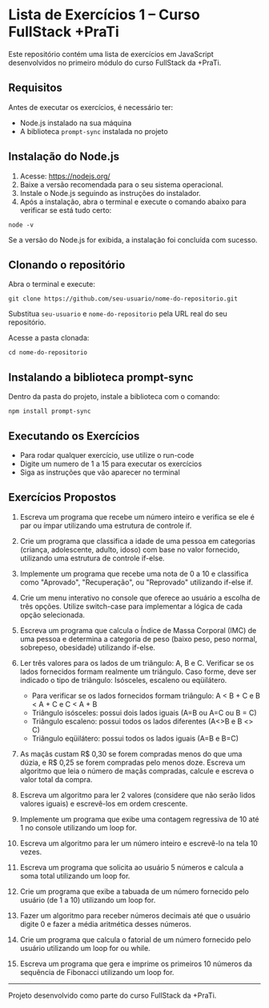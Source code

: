 # Lista de Exercícios 1 – Curso FullStack +PraTi

Este repositório contém uma lista de exercícios em JavaScript desenvolvidos no primeiro módulo do curso FullStack da +PraTi.

## Requisitos

Antes de executar os exercícios, é necessário ter:

- Node.js instalado na sua máquina
- A biblioteca `prompt-sync` instalada no projeto

## Instalação do Node.js

1. Acesse: https://nodejs.org/
2. Baixe a versão recomendada para o seu sistema operacional.
3. Instale o Node.js seguindo as instruções do instalador.
4. Após a instalação, abra o terminal e execute o comando abaixo para verificar se está tudo certo:

```
node -v
```

Se a versão do Node.js for exibida, a instalação foi concluída com sucesso.

## Clonando o repositório

Abra o terminal e execute:

```
git clone https://github.com/seu-usuario/nome-do-repositorio.git
```

Substitua `seu-usuario` e `nome-do-repositorio` pela URL real do seu repositório.

Acesse a pasta clonada:

```
cd nome-do-repositorio
```

## Instalando a biblioteca prompt-sync

Dentro da pasta do projeto, instale a biblioteca com o comando:

```
npm install prompt-sync
```

## Executando os Exercícios

- Para rodar qualquer exercício, use utilize o run-code
- Digite um numero de 1 a 15 para executar os exercícios
- Siga as instruções que vão aparecer no terminal


## Exercícios Propostos

1. Escreva um programa que recebe um número inteiro e verifica se ele é par ou ímpar utilizando uma estrutura de controle if.

2. Crie um programa que classifica a idade de uma pessoa em categorias (criança, adolescente, adulto, idoso) com base no valor fornecido, utilizando uma estrutura de controle if-else.

3. Implemente um programa que recebe uma nota de 0 a 10 e classifica como "Aprovado", "Recuperação", ou "Reprovado" utilizando if-else if.

4. Crie um menu interativo no console que oferece ao usuário a escolha de três opções. Utilize switch-case para implementar a lógica de cada opção selecionada.

5. Escreva um programa que calcula o Índice de Massa Corporal (IMC) de uma pessoa e determina a categoria de peso (baixo peso, peso normal, sobrepeso, obesidade) utilizando if-else.

6. Ler três valores para os lados de um triângulo: A, B e C. Verificar se os lados fornecidos formam realmente um triângulo. Caso forme, deve ser indicado o tipo de triângulo: Isósceles, escaleno ou eqüilátero.
   - Para verificar se os lados fornecidos formam triângulo: A < B + C e B < A + C e C < A + B
   - Triângulo isósceles: possui dois lados iguais (A=B ou A=C ou B = C)
   - Triângulo escaleno: possui todos os lados diferentes (A<>B e B <> C)
   - Triângulo eqüilátero: possui todos os lados iguais (A=B e B=C)

7. As maçãs custam R$ 0,30 se forem compradas menos do que uma dúzia, e R$ 0,25 se forem compradas pelo menos doze. Escreva um algoritmo que leia o número de maçãs compradas, calcule e escreva o valor total da compra.

8. Escreva um algoritmo para ler 2 valores (considere que não serão lidos valores iguais) e escrevê-los em ordem crescente.

9. Implemente um programa que exibe uma contagem regressiva de 10 até 1 no console utilizando um loop for.

10. Escreva um algoritmo para ler um número inteiro e escrevê-lo na tela 10 vezes.

11. Escreva um programa que solicita ao usuário 5 números e calcula a soma total utilizando um loop for.

12. Crie um programa que exibe a tabuada de um número fornecido pelo usuário (de 1 a 10) utilizando um loop for.

13. Fazer um algoritmo para receber números decimais até que o usuário digite 0 e fazer a média aritmética desses números.

14. Crie um programa que calcula o fatorial de um número fornecido pelo usuário utilizando um loop for ou while.

15. Escreva um programa que gera e imprime os primeiros 10 números da sequência de Fibonacci utilizando um loop for.

---

Projeto desenvolvido como parte do curso FullStack da +PraTi.
